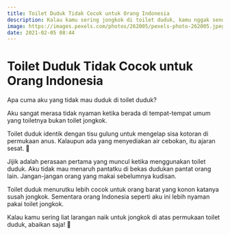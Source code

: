 ```yaml
---
title: Toilet Duduk Tidak Cocok untuk Orang Indonesia
description: Kalau kamu sering jongkok di toilet duduk, kamu nggak sendirian!
image: https://images.pexels.com/photos/262005/pexels-photo-262005.jpeg?auto=compress&cs=tinysrgb&dpr=2&w=128
date: 2021-02-05 08:44
---
```

# Toilet Duduk Tidak Cocok untuk Orang Indonesia

Apa cuma aku yang tidak mau duduk di toilet duduk?

Aku sangat merasa tidak nyaman ketika berada di tempat-tempat umum yang toiletnya bukan toilet jongkok.

Toilet duduk identik dengan tisu gulung untuk mengelap sisa kotoran di permukaan anus. Kalaupun ada yang menyediakan air cebokan, itu ajaran sesat. 🤣

Jijik adalah perasaan pertama yang muncul ketika menggunakan toilet duduk. Aku tidak mau menaruh pantatku di bekas dudukan pantat orang lain. Jangan-jangan orang yang makai sebelumnya kudisan.

Toilet duduk menurutku lebih cocok untuk orang barat yang konon katanya susah jongkok. Sementara orang Indonesia seperti aku ini lebih nyaman pakai toilet jongkok.

Kalau kamu sering liat larangan naik untuk jongkok di atas permukaan toilet duduk, abaikan saja! 🤣
